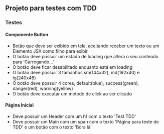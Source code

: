 ## Projeto para testes com TDD

### Testes

#### Componente Button

- Botão que deve ser exibido em tela, aceitando receber um texto ou um Elemento JSX como filho para exibir
- O botão deve possuir um estado de loading que altera o seu conteúdo para 'Carregando...'
- O botão deve ficar desabilitado enquanto está em loading
- O botão deve possuir 3 tamanhos sm(144x32), md(192x40) e lg(240x48)
- O botão deve possuir 4 cores, default(blue), success(green), danger(red), warning(yellow)
- O botão deve executar um método de click ao ser clicado

#### Página Inicial

- Deve possuir um Header com um h1 com o texto 'Test TDD'
- Deve possuir um Main com um span com o texto 'Página para teste de TDD' e um botão com o texto 'Bora lá'
